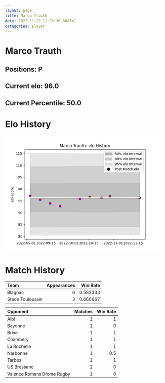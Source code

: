 ```yaml
---  
layout: page  
title: Marco Trauth  
date: 2022-11-22 11:28:36.808341  
categories: player  
---
```

# Marco Trauth

## Positions: P

## Current elo: 96.0

## Current Percentile: 50.0

# Elo History


![elo history](history_MarcoTrauth.png)
# Match History


| Team             |   Appearances |   Win Rate |
|:-----------------|--------------:|-----------:|
| Blagnac          |             6 |   0.583333 |
| Stade Toulousain |             3 |   0.666667 |

| Opponent                   |   Matches |   Win Rate |
|:---------------------------|----------:|-----------:|
| Albi                       |         1 |        1   |
| Bayonne                    |         1 |        0   |
| Brive                      |         1 |        1   |
| Chambery                   |         1 |        1   |
| La Rochelle                |         1 |        1   |
| Narbonne                   |         1 |        0.5 |
| Tarbes                     |         1 |        1   |
| US Bressane                |         1 |        0   |
| Valence Romans Drome Rugby |         1 |        0   |